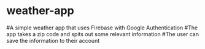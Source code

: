 # weather-app

#A simple weather app that uses Firebase with Google Authentication
#The app takes a zip code and spits out some relevant information
#The user can save the information to their account